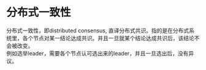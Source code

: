 # 分布式一致性

分布式一致性，即distributed consensus, 直译分布式共识。指的是在分布式系统里，各个节点对某一结论达成共识。并且一旦就某个结论达成共识后，该结论不会被改变。  
例如选举leader，需要各个节点认可选出来的leader，并且一旦选出后，没有异议。